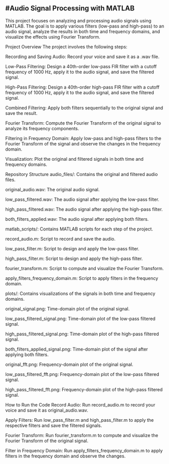 #Audio Signal Processing with MATLAB
--
This project focuses on analyzing and processing audio signals using MATLAB. The goal is to apply various filters (low-pass and high-pass) to an audio signal, analyze the results in both time and frequency domains, and visualize the effects using Fourier Transform.


Project Overview
The project involves the following steps:

Recording and Saving Audio: Record your voice and save it as a .wav file.

Low-Pass Filtering: Design a 40th-order low-pass FIR filter with a cutoff frequency of 1000 Hz, apply it to the audio signal, and save the filtered signal.

High-Pass Filtering: Design a 40th-order high-pass FIR filter with a cutoff frequency of 1000 Hz, apply it to the audio signal, and save the filtered signal.

Combined Filtering: Apply both filters sequentially to the original signal and save the result.

Fourier Transform: Compute the Fourier Transform of the original signal to analyze its frequency components.

Filtering in Frequency Domain: Apply low-pass and high-pass filters to the Fourier Transform of the signal and observe the changes in the frequency domain.

Visualization: Plot the original and filtered signals in both time and frequency domains.

Repository Structure
audio_files/: Contains the original and filtered audio files.

original_audio.wav: The original audio signal.

low_pass_filtered.wav: The audio signal after applying the low-pass filter.

high_pass_filtered.wav: The audio signal after applying the high-pass filter.

both_filters_applied.wav: The audio signal after applying both filters.

matlab_scripts/: Contains MATLAB scripts for each step of the project.

record_audio.m: Script to record and save the audio.

low_pass_filter.m: Script to design and apply the low-pass filter.

high_pass_filter.m: Script to design and apply the high-pass filter.

fourier_transform.m: Script to compute and visualize the Fourier Transform.

apply_filters_frequency_domain.m: Script to apply filters in the frequency domain.

plots/: Contains visualizations of the signals in both time and frequency domains.

original_signal.png: Time-domain plot of the original signal.

low_pass_filtered_signal.png: Time-domain plot of the low-pass filtered signal.

high_pass_filtered_signal.png: Time-domain plot of the high-pass filtered signal.

both_filters_applied_signal.png: Time-domain plot of the signal after applying both filters.

original_fft.png: Frequency-domain plot of the original signal.

low_pass_filtered_fft.png: Frequency-domain plot of the low-pass filtered signal.

high_pass_filtered_fft.png: Frequency-domain plot of the high-pass filtered signal.

How to Run the Code
Record Audio: Run record_audio.m to record your voice and save it as original_audio.wav.

Apply Filters: Run low_pass_filter.m and high_pass_filter.m to apply the respective filters and save the filtered signals.

Fourier Transform: Run fourier_transform.m to compute and visualize the Fourier Transform of the original signal.

Filter in Frequency Domain: Run apply_filters_frequency_domain.m to apply filters in the frequency domain and observe the changes.
